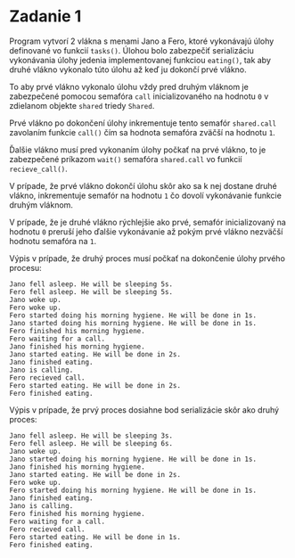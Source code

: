 # Zadanie 1

Program vytvorí 2 vlákna s menami Jano a Fero, ktoré vykonávajú úlohy definované vo funkcií `tasks()`. Úlohou bolo zabezpečiť serializáciu vykonávania úlohy jedenia implementovanej funkciou `eating()`, tak aby druhé vlákno vykonalo túto úlohu až keď ju dokončí prvé vlákno.

To aby prvé vlákno vykonalo úlohu vždy pred druhým vláknom je zabezpečené pomocou semafóra `call` inicializovaného na hodnotu `0` v zdielanom objekte `shared` triedy `Shared`.

Prvé vlákno po dokončení úlohy inkrementuje tento semafór `shared.call` zavolaním funkcie `call()` čím sa hodnota semafóra zväčší na hodnotu `1`.

Ďalšie vlákno musí pred vykonaním úlohy počkať na prvé vlákno, to je zabezpečené príkazom `wait()` semafóra `shared.call` vo funkcií `recieve_call()`.

V prípade, že prvé vlákno dokončí úlohu skôr ako sa k nej dostane druhé vlákno, inkrementuje semafór na hodnotu `1` čo dovolí vykonávanie funkcie druhým vláknom.

V prípade, že je druhé vlákno rýchlejšie ako prvé, semafór inicializovaný na hodnotu `0` preruší jeho ďalšie vykonávanie až pokým prvé vlákno nezväčší hodnotu semafóra na `1`.

Výpis v prípade, že druhý proces musí počkať na dokončenie úlohy prvého procesu:

    Jano fell asleep. He will be sleeping 5s.
    Fero fell asleep. He will be sleeping 5s.
    Jano woke up.
    Fero woke up.
    Fero started doing his morning hygiene. He will be done in 1s.
    Jano started doing his morning hygiene. He will be done in 1s.
    Fero finished his morning hygiene.
    Fero waiting for a call.
    Jano finished his morning hygiene.
    Jano started eating. He will be done in 2s.
    Jano finished eating.
    Jano is calling.
    Fero recieved call.
    Fero started eating. He will be done in 2s.
    Fero finished eating.

Výpis v prípade, že prvý proces dosiahne bod serializácie skôr ako druhý proces:

    Jano fell asleep. He will be sleeping 3s.
    Fero fell asleep. He will be sleeping 6s.
    Jano woke up.
    Jano started doing his morning hygiene. He will be done in 1s.
    Jano finished his morning hygiene.
    Jano started eating. He will be done in 2s.
    Fero woke up.
    Fero started doing his morning hygiene. He will be done in 1s.
    Jano finished eating.
    Jano is calling.
    Fero finished his morning hygiene.
    Fero waiting for a call.
    Fero recieved call.
    Fero started eating. He will be done in 1s.
    Fero finished eating.